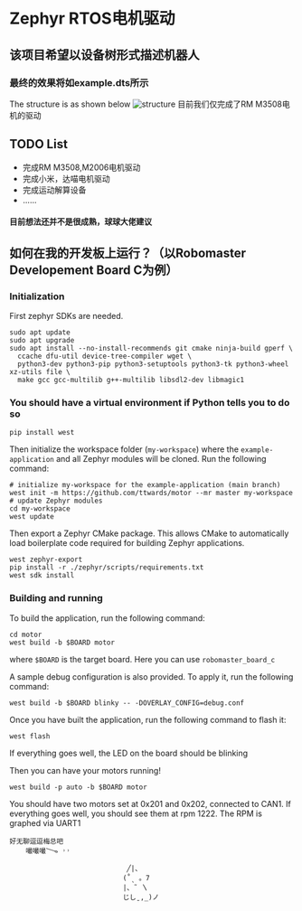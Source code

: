 # Zephyr RTOS电机驱动
## 该项目希望以设备树形式描述机器人
### 最终的效果将如example.dts所示
The structure is as shown below
![structure](https://github.com/ttwards/motor/structure.png "Structure")
目前我们仅完成了RM M3508电机的驱动
## TODO List
- 完成RM M3508,M2006电机驱动 
- 完成小米，达喵电机驱动
- 完成运动解算设备
- ......
#### 目前想法还并不是很成熟，球球大佬建议
## 如何在我的开发板上运行？（以Robomaster Developement Board C为例）
### Initialization

First zephyr SDKs are needed.
```shell
sudo apt update
sudo apt upgrade
sudo apt install --no-install-recommends git cmake ninja-build gperf \
  ccache dfu-util device-tree-compiler wget \
  python3-dev python3-pip python3-setuptools python3-tk python3-wheel xz-utils file \
  make gcc gcc-multilib g++-multilib libsdl2-dev libmagic1
```
### You should have a virtual environment if Python tells you to do so

```shell
pip install west
```

Then initialize the workspace folder (``my-workspace``) where
the ``example-application`` and all Zephyr modules will be cloned. Run the following
command:

```shell
# initialize my-workspace for the example-application (main branch)
west init -m https://github.com/ttwards/motor --mr master my-workspace
# update Zephyr modules
cd my-workspace
west update
```

Then export a Zephyr CMake package. This allows CMake to automatically load boilerplate code required for building Zephyr applications.
```shell
west zephyr-export
pip install -r ./zephyr/scripts/requirements.txt
west sdk install
```

### Building and running

To build the application, run the following command:

```shell
cd motor
west build -b $BOARD motor
```

where `$BOARD` is the target board. Here you can use `robomaster_board_c`

A sample debug configuration is also provided. To apply it, run the following
command:

```shell
west build -b $BOARD blinky -- -DOVERLAY_CONFIG=debug.conf
```

Once you have built the application, run the following command to flash it:

```shell
west flash
```
If everything goes well, the LED on the board should be blinking

Then you can have your motors running!

```shell
west build -p auto -b $BOARD motor 
```
You should have two motors set at 0x201 and 0x202, connected to CAN1.
If everything goes well, you should see them at rpm 1222.
The RPM is graphed via UART1

```
好无聊逗逗梅总吧
    嘬嘬嘬𐃆 ˒˒ ͏                               
͏
͏                             ╱|、
                            (˚ˎ 。7 
                            |、˜ 〵 
                            じしˍ,_)ノ
```

